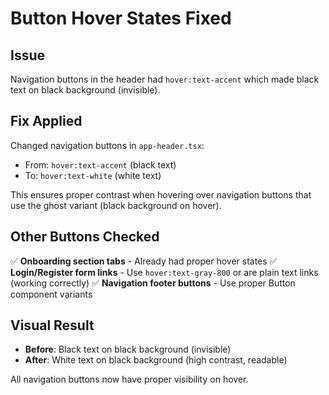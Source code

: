 # Button Hover States Fixed

## Issue
Navigation buttons in the header had `hover:text-accent` which made black text on black background (invisible).

## Fix Applied
Changed navigation buttons in `app-header.tsx`:
- From: `hover:text-accent` (black text)
- To: `hover:text-white` (white text)

This ensures proper contrast when hovering over navigation buttons that use the ghost variant (black background on hover).

## Other Buttons Checked
✅ **Onboarding section tabs** - Already had proper hover states
✅ **Login/Register form links** - Use `hover:text-gray-800` or are plain text links (working correctly)
✅ **Navigation footer buttons** - Use proper Button component variants

## Visual Result
- **Before**: Black text on black background (invisible)
- **After**: White text on black background (high contrast, readable)

All navigation buttons now have proper visibility on hover.